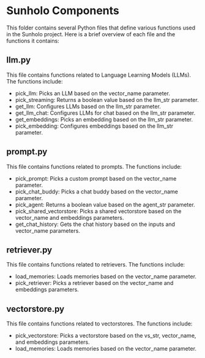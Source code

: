 # Sunholo Components

This folder contains several Python files that define various functions used in the Sunholo project. Here is a brief overview of each file and the functions it contains:

## llm.py

This file contains functions related to Language Learning Models (LLMs). The functions include:

- pick_llm: Picks an LLM based on the vector_name parameter.
- pick_streaming: Returns a boolean value based on the llm_str parameter.
- get_llm: Configures LLMs based on the llm_str parameter.
- get_llm_chat: Configures LLMs for chat based on the llm_str parameter.
- get_embeddings: Picks an embedding based on the llm_str parameter.
- pick_embedding: Configures embeddings based on the llm_str parameter.

## prompt.py

This file contains functions related to prompts. The functions include:

- pick_prompt: Picks a custom prompt based on the vector_name parameter.
- pick_chat_buddy: Picks a chat buddy based on the vector_name parameter.
- pick_agent: Returns a boolean value based on the agent_str parameter.
- pick_shared_vectorstore: Picks a shared vectorstore based on the vector_name and embeddings parameters.
- get_chat_history: Gets the chat history based on the inputs and vector_name parameters.

## retriever.py

This file contains functions related to retrievers. The functions include:

- load_memories: Loads memories based on the vector_name parameter.
- pick_retriever: Picks a retriever based on the vector_name and embeddings parameters.

## vectorstore.py

This file contains functions related to vectorstores. The functions include:

- pick_vectorstore: Picks a vectorstore based on the vs_str, vector_name, and embeddings parameters.
- load_memories: Loads memories based on the vector_name parameter.